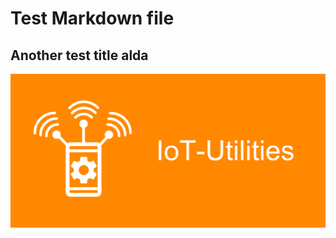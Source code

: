 # Test Markdown file
## Another test title alda

![This is an image](https://github.com/FluegelsApps/iot-utilities/blob/documentation-dev/docs/pictures/PlayStoreBanner.png)
